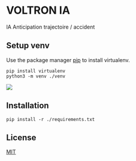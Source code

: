 # VOLTRON IA

IA Anticipation trajectoire / accident

## Setup venv
Use the package manager [pip](https://pip.pypa.io/en/stable/) to install virtualenv.
```
pip install virtualenv
python3 -m venv ./venv
```
[![](https://i.postimg.cc/1X83b56N/Capture-d-cran-2022-07-06-224240.png)](https://postimg.cc/hQqndn2S)

## Installation

```
pip install -r ./requirements.txt
```


## License
[MIT](https://choosealicense.com/licenses/mit/)